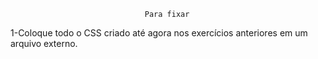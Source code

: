 						          Para fixar

1-Coloque todo o CSS criado até agora nos exercícios anteriores em um arquivo externo.
